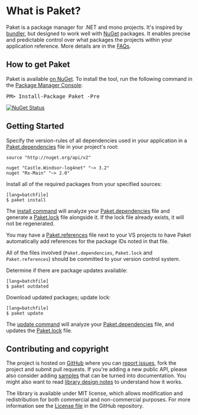 What is Paket?
==============

Paket is a package manager for .NET and mono projects. It's inspired by [bundler][bundler], but designed to work well with [NuGet][nuget] packages. 
It enables precise and predictable control over what packages the projects within your application reference. More details are in the [FAQs](faq.html).

  [bundler]: http://bundler.io/
  [nuget]: https://www.nuget.org/ 

How to get Paket
----------------

<div class="row">
  <div class="span1"></div>
  <div class="span6">
    <div class="well well-small" id="nuget">
      Paket is available <a href="https://nuget.org/packages/Paket">on NuGet</a>.
      To install the tool, run the following command in the <a href="http://docs.nuget.org/docs/start-here/using-the-package-manager-console">Package Manager Console</a>:
      <pre>PM> Install-Package Paket -Pre</pre>
    </div>
  </div>
  <div class="span1"></div>
</div>

[![NuGet Status](http://img.shields.io/nuget/v/Paket.svg?style=flat)](https://www.nuget.org/packages/Paket/)

Getting Started
---------------

Specify the version-rules of all dependencies used in your application in a [Paket.dependencies](Dependencies_file.html) file in your project's root:

    source "http://nuget.org/api/v2"

    nuget "Castle.Windsor-log4net" "~> 3.2"
    nuget "Rx-Main" "~> 2.0"

Install all of the required packages from your specified sources:

    [lang=batchfile]
    $ paket install

The [install command](paket_install.html) will analyze your [Paket.dependencies](Dependencies_file.html) file and generate a [Paket.lock](lock_file.html) file alongside it.
If the lock file already exists, it will not be regenerated.

You may have a [Paket.references](References_files.html) file next to your VS projects to have Paket automatically add references for the package IDs noted in that file.

All of the files involved (`Paket.dependencies`, `Paket.lock` and `Paket.references`) should be committed to your version control system. 

Determine if there are package updates available:

    [lang=batchfile]
    $ paket outdated

Download updated packages; update lock:

    [lang=batchfile]
    $ paket update

The [update command](paket_update.html) will analyze your [Paket.dependencies](Dependencies_file.html) file, and updates the [Paket.lock](lock_file.html) file.

Contributing and copyright
--------------------------

The project is hosted on [GitHub][gh] where you can [report issues][issues], fork 
the project and submit pull requests. If you're adding a new public API, please also 
consider adding [samples][content] that can be turned into documentation. You might
also want to read [library design notes][readme] to understand how it works.

The library is available under MIT license, which allows modification and 
redistribution for both commercial and non-commercial purposes. For more information see the 
[License file][license] in the GitHub repository. 

  [content]: https://github.com/fsprojects/Paket/tree/master/docs/content
  [gh]: https://github.com/fsprojects/Paket
  [issues]: https://github.com/fsprojects/Paket/issues
  [readme]: https://github.com/fsprojects/Paket/blob/master/README.md
  [license]: https://github.com/fsprojects/Paket/blob/master/LICENSE.txt
